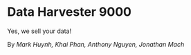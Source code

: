 # Data Harvester 9000
Yes, we sell your data!

By *Mark Huynh, Khai Phan, Anthony Nguyen, Jonathan Mach*

